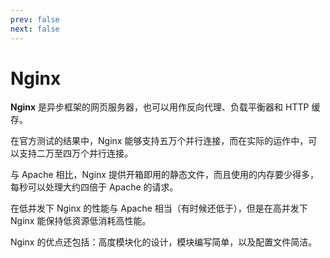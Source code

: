 ```yaml
---
prev: false
next: false
---
```


# Nginx

**Nginx** 是异步框架的网页服务器，也可以用作反向代理、负载平衡器和 HTTP 缓存。

在官方测试的结果中，Nginx 能够支持五万个并行连接，而在实际的运作中，可以支持二万至四万个并行连接。

与 Apache 相比，Nginx 提供开箱即用的静态文件，而且使用的内存要少得多，每秒可以处理大约四倍于 Apache 的请求。

在低并发下 Nginx 的性能与 Apache 相当（有时候还低于），但是在高并发下 Nginx 能保持低资源低消耗高性能。

Nginx 的优点还包括：高度模块化的设计，模块编写简单，以及配置文件简洁。
